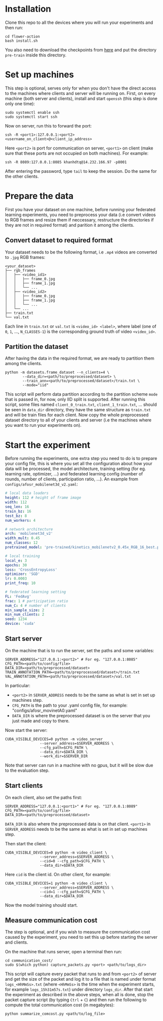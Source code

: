 # **Installation**
Clone this repo to all the devices where you will run your experiments and then run:
```shell
cd flower-action
bash install.sh
```
You also need to download the checkpoints from [here](https://drive.google.com/file/d/14lRhTH_eNZmFLeMx0KYlXsnzVtT0gxS-/view?usp=sharing) and put the directory `pre-train` inside this directory. 

# **Set up machines**
This step is optional, serves only for when you don't have the direct access to the machines where clients and server will be running on.
First, on every machine (both server and clients), install and start `openssh` (this step is done only one time):
```shell
sudo systemctl enable ssh
sudo systemctl start ssh
```
Now on server, run this to forward the port:
```shell
ssh -R <port1>:127.0.0.1:<port2> <username_on_client>@<client_ip_address> 
```
Here `<port2>` is port for communication on server, `<port1>` on client (make sure that these ports are not occupied on both machines). For example: 
```shell
ssh -R 8089:127.0.0.1:8085 khanhdtq@14.232.166.97 -p8001
```
After entering the password, type `tail` to keep the session. Do the same for the other clients.


# **Prepare the data**
First you have your dataset on one machine, before running your federated learning experiments, you need to preprocess your data (i.e convert videos to RGB frames and resize them if neccessary, restructure the directories if they are not in required format) and parition it among the clients. 

## **Convert dataset to required format**
Your dataset needs to be the following format, i.e `.mp4` videos are converted to `.jpg` RGB frames:
```
<your_dataset>
├── rgb_frames
│   ├── <video_id1>
│   │   ├── frame_0.jpg
│   │   ├── frame_1.jpg
│   │   └── ...
│   ├── <video_id2>
│   │   ├── frame_0.jpg
│   │   ├── frame_1.jpg
│   │   └── ...
│   └── ...
├── train.txt
└── val.txt
```
Each line in `train.txt` or `val.txt` is `<video_id> <label>`, where label (one of `0`, `1`, ..., `N_CLASSES-1`) is the corresponding ground truth of video `<video_id>`. 

## **Partition the dataset**
After having the data in the required format, we are ready to partition them among the clients.
```shell 
python -m datasets.frame_dataset --n_clients=4 \
        --data_dir=<path/to/preprocessed/dataset> \
        --train_ann=<path/to/preprocessed/dataset>/train.txt \
        --mode="iid"
```
This script will perform data partition according to the partition scheme `mode` that is passed in, for now, only IID split is supported. After running this script, some files named `client_0_train.txt`, `client_1_train.txt`, ... should be seen in `data_dir` directory, they have the same structure as `train.txt` and will be train files for each client. Now copy the whole preprocessed dataset directory to all of your clients and server (i.e the machines where you want to run your experiments on).

# **Start the experiment**
Before running the experiments, one extra step you need to do is to prepare your config file, this is where you set all the configuration about how your data will be processed, the model architecture, training setting (for eg. learning rate, optimizer, ...) and federated learning config (number of rounds, number of clients, participation ratio, ...).
An example from `configs/afosr_mobilenet3d_v2.yaml`:
```yaml
# local data loaders
height: 112 # height of frame image
width: 112
seq_len: 16
train_bz: 16
test_bz: 8
num_workers: 4

# network architecture
arch: 'mobilenet3d_v2'
width_mult: 0.45 
num_classes: 12
pretrained_model: 'pre-trained/kinetics_mobilenetv2_0.45x_RGB_16_best.pth'

# local training
local_e: 3
epochs: 30
loss: 'CrossEntropyLoss'
optimizer: 'SGD'
lr: 0.0003
print_freq: 10

# federated learning setting 
FL: 'FedAvg'
frac: 1 # participation ratio
num_C: 4 # number of clients
min_sample_size: 2
min_num_clients: 2 
seed: 1234 
device: 'cuda'
```

## **Start server**
On the machine that is to run the server, set the paths and some variables:
```shell
SERVER_ADDRESS="127.0.0.1:<port2>" # For eg. "127.0.0.1:8085"
CFG_PATH=<path/to/config/file>
DATA_DIR=<path/to/preprocessed/dataset>
TRAIN_ANNOTATION_PATH=<path/to/preprocessed/dataset>/train.txt
VAL_ANNOTATION_PATH=<path/to/preprocessed/dataset>/val.txt
```
In particular:
- `<port2>` in `SERVER_ADDRESS` needs to be the same as what is set in set up machines step. 
- `CFG_PATH` is the path to your .yaml config file, for example: "configs/afosr_movinetA0.yaml"
- `DATA_DIR` is where the preprocessed dataset is on the server that you just made and copy to there.

Now start the server:
```shell
CUDA_VISIBLE_DEVICES=0 python -m video_server 
                --server_address=$SERVER_ADDRESS \
                --cfg_path=$CFG_PATH \
                --data_dir=$DATA_DIR \
                --work_dir=$SERVER_DIR
```
Note that server can run in a machine with no gpus, but it will be slow due to the evaluation step. 
## **Start clients**
On each client, also set the paths first:
```shell
SERVER_ADDRESS="127.0.0.1:<port1>" # For eg. "127.0.0.1:8089"
CFG_PATH=<path/to/config/file>
DATA_DIR=<path/to/preprocessed/dataset>
```
`DATA_DIR` is also where the preprocessed data is on that client. `<port1>` in `SERVER_ADDRESS` needs to be the same as what is set in set up machines step.

Then start the client:
```shell
CUDA_VISIBLE_DEVICES=0 python -m video_client \
                --server_address=$SERVER_ADDRESS \
                --cid=0 --cfg_path=$CFG_PATH \
                --data_dir=$DATA_DIR 
```
Here `cid` is the client id. On other client, for example:
```shell
CUDA_VISIBLE_DEVICES=1 python -m video_client \
                --server_address=$SERVER_ADDRESS \
                --cid=1 --cfg_path=$CFG_PATH \
                --data_dir=$DATA_DIR 
```
Now the model training should start.
## **Measure communication cost**
The step is optional, and if you wish to measure the communication cost caused by the experiment, you need to set this up before starting the server and clients.

On the machine that runs server, open a terminal then run:
```shell
cd communication_cost/
sudo $(which python) capture_packets.py <port> <path/to/logs_dir>
```
This script will capture every packet that runs to and from `<port2>` of server and get the size of the packet and log it to a file that is named under format `logs_<HhMmSs>.txt` (where `<HhMmSs>` is the time when the experiment starts, for example `logs_15h31m57s.txt`) under directory `logs_dir`.
After that start the experiment as described in the above steps, when all is done, stop the packet capture script (by typing `Ctrl` + `C`) and then run the following to compute the total communication cost (in megabytes):
```shell
python summarize_comcost.py <path/to/log_file>
```
